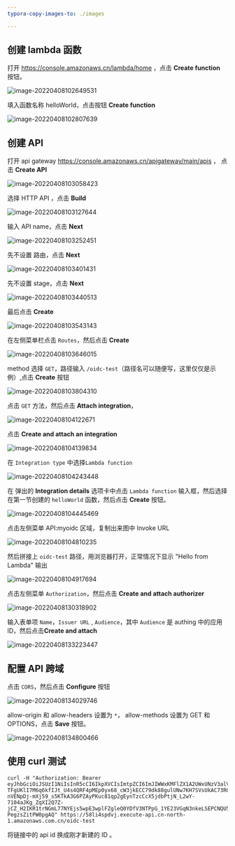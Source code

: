 ```yaml
---
typora-copy-images-to: ./images

---
```


## 创建 lambda 函数

打开 https://console.amazonaws.cn/lambda/home ，点击 **Create function** 按钮。

![image-20220408102649531](images/image-20220408102649531.png)

填入函数名称 helloWorld，点击按钮 **Create function**

![image-20220408102807639](images/image-20220408102807639.png)

## 创建 API

打开 api gateway https://console.amazonaws.cn/apigateway/main/apis ， 点击 **Create API**



![image-20220408103058423](images/image-20220408103058423.png)

选择 HTTP API ，点击 **Build**

![image-20220408103127644](images/image-20220408103127644.png)

输入 API name，点击 **Next**

![image-20220408103252451](images/image-20220408103252451.png)

先不设置 路由，点击 **Next**

![image-20220408103401431](images/image-20220408103401431.png)

先不设置 stage，点击 **Next**

![image-20220408103440513](images/image-20220408103440513.png)

最后点击 **Create**

![image-20220408103543143](images/image-20220408103543143.png)

在左侧菜单栏点击 `Routes`，然后点击 **Create**

![image-20220408103646015](images/image-20220408103646015.png)

method 选择 `GET`，路径输入 `/oidc-test`（路径名可以随便写，这里仅仅是示例）,点击 **Create** 按钮

![image-20220408103804310](images/image-20220408103804310.png)

点击 `GET` 方法，然后点击 **Attach integration**，

![image-20220408104122671](images/image-20220408104122671.png)

点击 **Create and attach an integration**

![image-20220408104139834](images/image-20220408104139834.png)

在 `Integration type` 中选择`Lambda function`

![image-20220408104243448](images/image-20220408104243448.png)

在 弹出的 **Integration details** 选项卡中点击 `Lambda function` 输入框，然后选择在第一节创建的 `helloWorld` 函数，然后点击 **Create** 按钮。

![image-20220408104445469](images/image-20220408104445469.png)

点击左侧菜单 API:myoidc 区域，复制出来图中 Invoke URL

![image-20220408104810235](images/image-20220408104810235.png)

然后拼接上 `oidc-test` 路径，用浏览器打开，正常情况下显示 "Hello from Lambda" 输出

![image-20220408104917694](images/image-20220408104917694.png)

点击左侧菜单 `Authorization`，然后点击 **Create and attach authorizer**

![image-20220408130318902](images/image-20220408130318902.png)

输入表单项 `Name`，`Issuer URL` , `Audience`，其中 `Audience` 是 authing 中的应用 ID，然后点击**Create and attach**

![image-20220408133223447](images/image-20220408133223447.png)

## 配置 API 跨域

点击 `CORS`，然后点击 **Configure** 按钮

![image-20220408134029746](images/image-20220408134029746.png)

allow-origin 和 allow-headers 设置为 `*`， allow-methods 设置为 GET 和 OPTIONS，点击 **Save** 按钮。

![image-20220408134800466](images/image-20220408134800466.png)

## 使用 curl 测试

```shell
curl -H "Authorization: Bearer eyJhbGciOiJSUzI1NiIsInR5cCI6IkpXVCIsImtpZCI6ImJIWWxKMFlZX1A2UWxUNzV3alVPUXlnMzV4ZGoyUi1qN2VNOEV4VS1XZW8ifQ.eyJuYmYiOjE2NDkzMzMxMDgsImp0aSI6IlhlTVFiUWczTWtMQXE2T2RCMXllZyIsInN1YiI6IjYyNDE4MDM2NDgzMjc5N2JkOTBlNjcwYiIsImlhdCI6MTY0OTMzNTEwOCwiZXhwIjoxNjUwNTQ0NzA4LCJzY29wZSI6Im9wZW5pZCBwcm9maWxlIiwiaXNzIjoiaHR0cHM6Ly9hd3MtZGVtby15dW5ueXN1bm55LmF1dGhpbmcuY24vb2lkYyIsImF1ZCI6IjYyNDNlNjE0NThiM2M2MGFhMWVjMGU3ZCJ9.vCUo6dqOT-TFgUKlI7M6q6kfIJt_U4s4QRF4pMEp0yx68_cW3jkECC79dk88gulUNw7KH7SVsUkAC73RGcnxdJyiSf36obHu0jydpCaZOSrHEeegRaQEt4by3Kt-nVENpDj-mXj59_s5KTkA3G6PZAyPKuc81qp2gEynTzcCcX5jdbPtjN_L2wY-7104aJKg_ZqXI2Q7Z-jCZ_H2IKR1trNGmL77NYEjs5wpE3wplFZgleQ0YDfV3NTPpG_1YE23VGqN3nkeLSEPCNQU5PEuaPoERY504F03vS49VtkxMby19HCdvONyenLH8H7gFmEEtrFsIb-PegzsZitPW0pgAQ" https://58li4spdvj.execute-api.cn-north-1.amazonaws.com.cn/oidc-test
```

将链接中的 api id 换成刚才新建的 ID 。